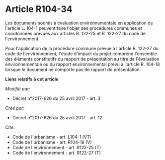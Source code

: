 # Article R104-34

Les documents soumis à évaluation environnementale en application de l'article L. 104-1 peuvent faire l'objet des procédures
communes et coordonnées prévues aux articles R. 122-25 et R. 122-27 du code de l'environnement.

Pour l'application de la procédure commune prévue à l'article R. 122-27 du code de l'environnement, l'étude d'impact du
projet comprend l'ensemble des éléments constitutifs du rapport de présentation au titre de l'évaluation environnementale ou
du rapport environnemental prévu à l'article R. 104-18 lorsque le document ne comporte pas de rapport de présentation.

**Liens relatifs à cet article**

_Modifié par_:

  - Décret n°2017-626 du 25 avril 2017 - art. 3

_Créé par_:

  - Décret n°2017-626 du 25 avril 2017 - art. 12

_Cite_:

  - Code de l'urbanisme - art. L104-1 (VT)
  - Code de l'urbanisme - art. R104-18 (V)
  - Code de l'environnement - art. R122-25 (T)
  - Code de l'environnement - art. R122-27 (T)
